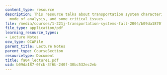 ```yaml
---
content_type: resource
description: This resource talks about transportation system characterization, phases,
  mode of analysis, and some critical issues.
file: /media/courses/1-221j-transportation-systems-fall-2004/b09da1870fcb3f6b240f30bc532ec2eb_fa04_lecture1.pdf
file_type: application/pdf
learning_resource_types:
- Lecture Notes
ocw_type: OCWFile
parent_title: Lecture Notes
parent_type: CourseSection
resourcetype: Document
title: fa04_lecture1.pdf
uid: b09da187-0fcb-3f6b-240f-30bc532ec2eb
---
```

